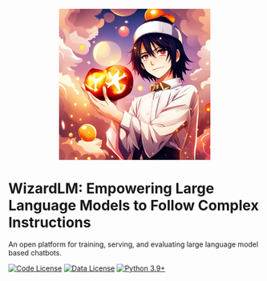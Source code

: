 
<p align="center" width="100%">
<a ><img src="imgs/WizardLM.png" alt="WizardLM" style="width: 60%; min-width: 300px; display: block; margin: auto;"></a>
</p>

# WizardLM: Empowering Large Language Models to Follow Complex Instructions
An open platform for training, serving, and evaluating large language model based chatbots.

[![Code License](https://img.shields.io/badge/Code%20License-Apache_2.0-green.svg)](https://github.com/tatsu-lab/stanford_alpaca/blob/main/LICENSE)
[![Data License](https://img.shields.io/badge/Data%20License-CC%20By%20NC%204.0-red.svg)](https://github.com/tatsu-lab/stanford_alpaca/blob/main/DATA_LICENSE)
[![Python 3.9+](https://img.shields.io/badge/python-3.9+-blue.svg)](https://www.python.org/downloads/release/python-390/)
